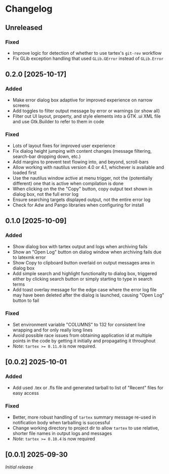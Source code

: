 # Changelog

## Unreleased

### Fixed

- Improve logic for detection of whether to use tartex's `git-rev` workflow
- Fix GLib exception handling that used `GLib.GError` instead of `GLib.Error`

## 0.2.0 [2025-10-17]

### Added

- Make error dialog box adaptive for improved experience on narrow screens
- Add toggles to filter output message by error or warnings (or show all)
- Filter out UI layout, property, and style elements into a GTK .ui XML file and use Gtk.Builder to refer to them in code

### Fixed

- Lots of layout fixes for improved user experience
- Fix dialog height jumping with content changes (message filtering, search-bar dropping down, etc.)
- Add margins to prevent text flowing into, and beyond, scroll-bars
- Allow working with nautilus version 4.0 or 4.1, whichever is available and loaded first
- Use the nautilus window active at menu trigger, not the (potentially different) one that is active when compilation is done
- When clicking on the the "Copy" button, copy output text shown in dialog box, not the full error log
- Ensure searching targets displayed output, not the entire error log
- Check for Adw and Pango libraries when configuring for install

## 0.1.0 [2025-10-09]

### Added

- Show dialog box with tartex output and logs when archiving fails
- Show an "Open Log" button on dialog window when archiving fails due to latexmk
    error
- Show Copy to clipboard button overlaid on output messages area in dialog box
- Add simple search and highlight functionality to dialog box, triggered either
    by clicking search button or simply starting to type in search terms
- Add toast overlay message for the edge case where the error log file may have
    been deleted after the dialog is launched, causing "Open Log" button to fail

### Fixed

- Set environment variable "COLUMNS" to 132 for consistent line wrapping and for
    only really long lines
- Avoid possible race issues from obtaining application id at multiple points in
    the code by getting it initially and propagating it throughout
- *Note*: `tartex >= 0.11.0` is now required.

## [0.0.2] 2025-10-01

### Added

- Add used .tex or .fls file and generated tarball to list of "Recent" files for easy access

### Fixed

- Better, more robust handling of `tartex` summary message re-used in notification body when tarballing is successful
- Change working directory to project dir to allow `tartex` to use relative, shorter file names in output logs and messages
- *Note*: `tartex >= 0.10.4` is now required

## [0.0.1] 2025-09-30

*Initial release*


